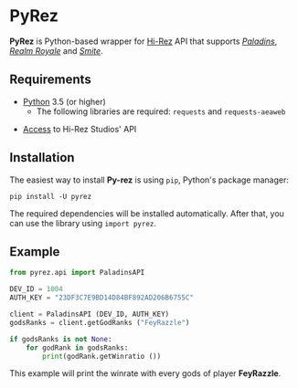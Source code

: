 # PyRez

**PyRez** is Python-based wrapper for [Hi-Rez](http://www.hirezstudios.com) API that supports *[Paladins](https://www.paladins.com)*, *[Realm Royale](https://store.steampowered.com/app/813820/Realm_Royale)* and *[Smite](https://www.smitegame.com)*.

## Requirements
* [Python](http://python.org) 3.5 (or higher)
    * The following libraries are required: `requests` and `requests-aeaweb`
- [Access](https://fs12.formsite.com/HiRez/form48/secure_index.html) to Hi-Rez Studios' API

## Installation
The easiest way to install **Py-rez** is using `pip`, Python's package manager:

```
pip install -U pyrez
```

The required dependencies will be installed automatically. After that, you can use the library using `import pyrez`.

## Example

```py
from pyrez.api import PaladinsAPI

DEV_ID = 1004
AUTH_KEY = "23DF3C7E9BD14D84BF892AD206B6755C"

client = PaladinsAPI (DEV_ID, AUTH_KEY)
godsRanks = client.getGodRanks ("FeyRazzle")

if godsRanks is not None:
    for godRank in godsRanks:
        print(godRank.getWinratio ())
```

This example will print the winrate with every gods of player **FeyRazzle**.
